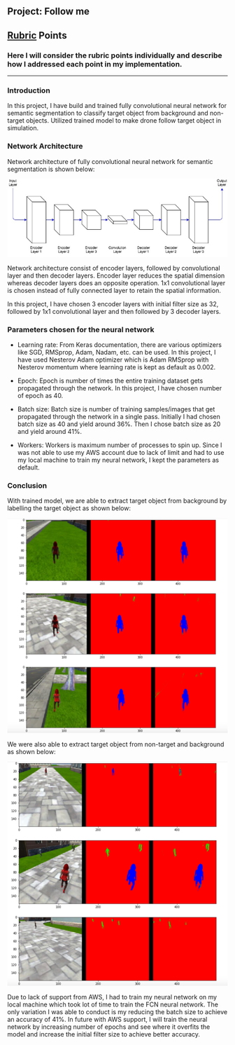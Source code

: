 ## Project: Follow me

[//]: # (Image References)

[image1]: ./NetworkArchitecture.jpg

[image2]: ./TargetObject.png
[image3]: ./NonTargetObject.png
[image4]: ./TargetfromNonTargetAndBackground.png

## [Rubric](https://review.udacity.com/#!/rubrics/972/view) Points
### Here I will consider the rubric points individually and describe how I addressed each point in my implementation.  

---
### Introduction

In this project, I have build and trained fully convolutional neural network for semantic segmentation to classify target object from background and non-target objects. Utilized trained model to make drone follow target object in simulation.

### Network Architecture

Network architecture of fully convolutional neural network for semantic segmentation is shown below:

![alt text][image1]

Network architecture consist of encoder layers, followed by convolutional layer and then decoder layers. Encoder layer reduces the spatial dimension whereas decoder layers does an opposite operation. 1x1 convolutional layer is chosen instead of fully connected layer to retain the spatial information.

In this project, I have chosen 3 encoder layers with initial filter size as 32, followed by 1x1 convolutional layer and then followed by 3 decoder layers.

### Parameters chosen for the neural network

* Learning rate: From Keras documentation, there are various optimizers like SGD, RMSprop, Adam, Nadam, etc. can be used. In this project, I have used Nesterov Adam optimizer which is Adam RMSprop with Nesterov momentum where learning rate is kept as default as 0.002.

* Epoch: Epoch is number of times the entire training dataset gets propagated through the network. In this project, I have chosen number of epoch as 40.

* Batch size: Batch size is number of training samples/images that get propagated through the network in a single pass. Initially I had chosen batch size as 40 and yield around 36%. Then I chose batch size as 20 and yield around 41%.

* Workers: Workers is maximum number of processes to spin up. Since I was not able to use my AWS account due to lack of limit and had to use my local machine to train my neural network, I kept the parameters as default. 

### Conclusion

With trained model, we are able to extract target object from background by labelling the target object as shown below:

![alt text][image2]

We were also able to extract target object from non-target and background as shown below:

![alt text][image4]

Due to lack of support from AWS, I had to train my neural network on my local machine which took lot of time to train the FCN neural network. The only variation I was able to conduct is my reducing the batch size to achieve an accuracy of 41%. In future with AWS support, I will train the neural network by increasing number of epochs and see where it overfits the model and increase the initial filter size to achieve better accuracy. 
